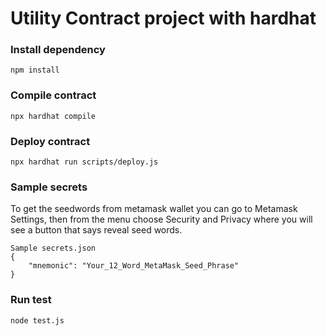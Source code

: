 # Utility Contract project with hardhat

### Install dependency
```shell
npm install
```

### Compile contract
```shell
npx hardhat compile
```

### Deploy contract
```shell
npx hardhat run scripts/deploy.js
``` 

### Sample secrets
To get the seedwords from metamask wallet you can go to Metamask Settings, then from the menu choose Security and Privacy where you will see a button that says reveal seed words.
```shell
Sample secrets.json
{
    "mnemonic": "Your_12_Word_MetaMask_Seed_Phrase"
}
``` 

### Run test

```shell
node test.js
``` 